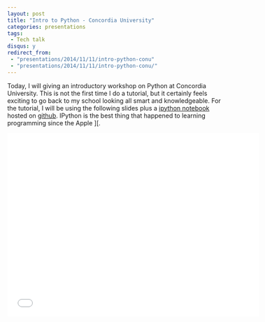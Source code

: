 ```yaml
---
layout: post
title: "Intro to Python - Concordia University"
categories: presentations
tags: 
 - Tech talk
disqus: y
redirect_from:
 - "presentations/2014/11/11/intro-python-conu"
 - "presentations/2014/11/11/intro-python-conu/"
---
```


Today, I will giving an introductory workshop on Python at Concordia University. This is not the first time I do a tutorial, but it certainly feels exciting to go back to my school looking all smart and knowledgeable. For the tutorial, I will be using the following slides plus a [ipython notebook](http://nbviewer.ipython.org/github/anas-ambri/intro-python-ConU/blob/master/Intro_Python.ipynb) hosted on [github](https://github.com/anas-ambri/intro-python-ConU). IPython is the best thing that happened to learning programming since the Apple ][.

<iframe src="//slides.com/anasambri/intro_python_concordia/embed" width="576" height="420" scrolling="no" frameborder="0" webkitallowfullscreen mozallowfullscreen allowfullscreen></iframe>
